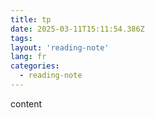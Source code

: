 ```yaml
---
title: tp
date: 2025-03-11T15:11:54.386Z
tags:
layout: 'reading-note'
lang: fr
categories: 
  - reading-note
---
```

content 